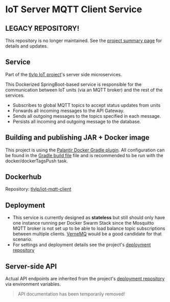 # IoT Server MQTT Client Service

## LEGACY REPOSITORY!
This repository is no longer maintained. See the [project summary page](https://github.com/tlvlp/iot-project-summary) for details and updates.

## Service
Part of the [tlvlp IoT project](https://github.com/tlvlp/iot-project-summary)'s server side microservices.

This Dockerized SpringBoot-based service is responsible for the communication between 
IoT units (via an MQTT broker) and the rest of the services.
- Subscribes to global MQTT topics to accept status updates from units
- Forwards all incoming messages to the API Gateway.
- Sends all outgoing messages to the topics specified in each message.
- Persists all incoming and outgoing message to the database.

## Building and publishing JAR + Docker image
This project is using the [Palantir Docker Gradle plugin](https://github.com/palantir/gradle-docker).
All configuration can be found in the [Gradle build file](build.gradle) file 
and is recommended to be run with the docker/dockerTagsPush task.

## Dockerhub
Repository: [tlvlp/iot-mqtt-client](https://cloud.docker.com/repository/docker/tlvlp/iot-mqtt-client)

## Deployment
- This service is currently designed as **stateless** but still should only have one instance running per Docker Swarm Stack 
since the Mosquitto MQTT broker is not set up to be able to load balance topic subscriptions between multiple clients.
[VerneMQ](https://vernemq.com/) would be a good candidate for that scenario.
- For settings and deployment details see the project's [deployment repository](https://github.com/tlvlp/iot-server-deployment)

## Server-side API
Actual API endpoints are inherited from the project's [deployment repository](https://github.com/tlvlp/iot-server-deployment) via environment variables.

> API documentation has been temporarily removed!
